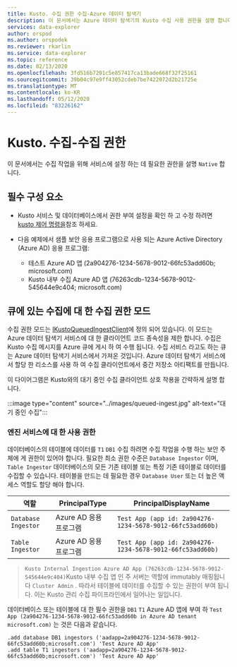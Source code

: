 ```yaml
---
title: Kusto. 수집 권한 수집-Azure 데이터 탐색기
description: 이 문서에서는 Azure 데이터 탐색기의 Kusto 수집 사용 권한을 설명 합니다.
services: data-explorer
author: orspod
ms.author: orspodek
ms.reviewer: rkarlin
ms.service: data-explorer
ms.topic: reference
ms.date: 02/13/2020
ms.openlocfilehash: 3fd516b7201c5e857417ca13bade668f32f25161
ms.sourcegitcommit: 39b04c97e9ff43052cdeb7be7422072d2b21725e
ms.translationtype: MT
ms.contentlocale: ko-KR
ms.lasthandoff: 05/12/2020
ms.locfileid: "83226162"
---
```

# <a name="kustoingest---ingestion-permissions"></a>Kusto. 수집-수집 권한

이 문서에서는 수집 작업을 위해 서비스에 설정 하는 데 필요한 권한을 설명 `Native` 합니다.

## <a name="prerequisites"></a>필수 구성 요소

* Kusto 서비스 및 데이터베이스에서 권한 부여 설정을 확인 하 고 수정 하려면 [kusto 제어 명령을](../../management/security-roles.md)참조 하세요.

* 다음 예제에서 샘플 보안 응용 프로그램으로 사용 되는 Azure Active Directory (Azure AD) 응용 프로그램:
    * 테스트 Azure AD 앱 (2a904276-1234-5678-9012-66fc53add60b; microsoft.com)
    * Kusto 내부 수집 Azure AD 앱 (76263cdb-1234-5678-9012-545644e9c404; microsoft.com)

## <a name="ingestion-permission-mode-for-queued-ingestion"></a>큐에 있는 수집에 대 한 수집 권한 모드

수집 권한 모드는 [IKustoQueuedIngestClient](kusto-ingest-client-reference.md#interface-ikustoqueuedingestclient)에 정의 되어 있습니다. 이 모드는 Azure 데이터 탐색기 서비스에 대 한 클라이언트 코드 종속성을 제한 합니다. 수집은 Kusto 수집 메시지를 Azure 큐에 게시 하 여 수행 됩니다. 수집 서비스 라고도 하는 큐는 Azure 데이터 탐색기 서비스에서 가져온 것입니다. Azure 데이터 탐색기 서비스에서 할당 한 리소스를 사용 하 여 수집 클라이언트에서 중간 저장소 아티팩트를 만듭니다.

이 다이어그램은 Kusto와의 대기 중인 수집 클라이언트 상호 작용을 간략하게 설명 합니다.

:::image type="content" source="../images/queued-ingest.jpg" alt-text="대기 중인 수집":::

### <a name="permissions-on-the-engine-service"></a>엔진 서비스에 대 한 사용 권한

데이터베이스의 테이블에 데이터를 `T1` `DB1` 수집 하려면 수집 작업을 수행 하는 보안 주체에 게 권한이 있어야 합니다.
필요한 최소 권한 수준은 `Database Ingestor` 이며, `Table Ingestor` 데이터베이스의 모든 기존 테이블 또는 특정 기존 테이블로 데이터를 수집할 수 있습니다.
테이블을 만드는 데 필요한 경우 `Database User` 또는 더 높은 액세스 역할도 할당 해야 합니다.


|역할                 |PrincipalType        |PrincipalDisplayName
|---------------------|---------------------|------------
|`Database Ingestor`  |Azure AD 응용 프로그램 |`Test App (app id: 2a904276-1234-5678-9012-66fc53add60b)`
|`Table Ingestor`     |Azure AD 응용 프로그램 |`Test App (app id: 2a904276-1234-5678-9012-66fc53add60b)`

>`Kusto Internal Ingestion Azure AD App (76263cdb-1234-5678-9012-545644e9c404)`Kusto 내부 수집 앱 인 주 서버는 역할에 immutably 매핑됩니다 `Cluster Admin` . 따라서 테이블에 데이터를 수집할 수 있는 권한이 부여 됩니다. 이는 Kusto 관리 수집 파이프라인에서 일어나는 일입니다.

데이터베이스 또는 테이블에 대 한 필수 권한을 `DB1` `T1` Azure AD 앱에 부여 하 `Test App (2a904276-1234-5678-9012-66fc53add60b in Azure AD tenant microsoft.com)` 는 것은 다음과 같습니다.

```kusto
.add database DB1 ingestors ('aadapp=2a904276-1234-5678-9012-66fc53add60b;microsoft.com') 'Test Azure AD App'
.add table T1 ingestors ('aadapp=2a904276-1234-5678-9012-66fc53add60b;microsoft.com') 'Test Azure AD App'
```
